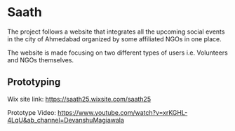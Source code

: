 # Saath

The project follows a website that integrates all the upcoming social events in the city of Ahmedabad organized by some affiliated NGOs in one place.

The website is made focusing on two different types of users i.e. Volunteers and NGOs themselves.

## Prototyping

Wix site link: https://saath25.wixsite.com/saath25

Prototype Video: https://www.youtube.com/watch?v=xrKGHL-4LqU&ab_channel=DevanshuMagiawala
